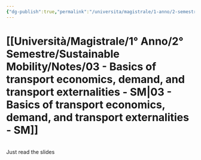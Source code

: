 ```yaml
---
{"dg-publish":true,"permalink":"/universita/magistrale/1-anno/2-semestre/sustainable-mobility/notes/03-basics-of-transport-economics-demand-and-transport-externalities-sm/","tags":["UNI"]}
---
```


# [[Università/Magistrale/1° Anno/2° Semestre/Sustainable Mobility/Notes/03 - Basics of transport economics, demand, and transport externalities - SM\|03 - Basics of transport economics, demand, and transport externalities - SM]]

```table-of-contents
```

Just read the slides